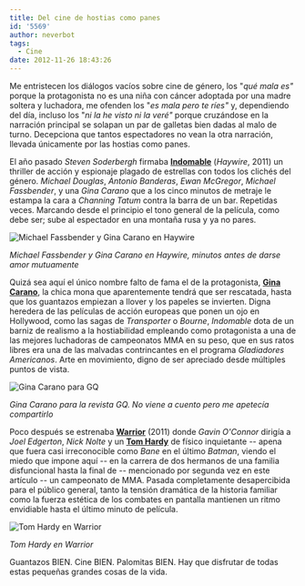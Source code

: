 ```yaml
---
title: Del cine de hostias como panes
id: '5569'
author: neverbot
tags:
  - Cine
date: 2012-11-26 18:43:26
---
```


Me entristecen los diálogos vacíos sobre cine de género, los "_qué mala es"_ porque la protagonista no es una niña con cáncer adoptada por una madre soltera y luchadora, me ofenden los "_es mala pero te ríes"_ y, dependiendo del día, incluso los "_ni la he visto ni la veré"_ porque cruzándose en la narración principal se solapan un par de galletas bien dadas al malo de turno. Decepciona que tantos espectadores no vean la otra narración, llevada únicamente por las hostias como panes.

El año pasado _Steven Soderbergh_ firmaba [**Indomable**](http://www.imdb.com/title/tt1506999/) (_Haywire_, 2011) un thriller de acción y espionaje plagado de estrellas con todos los clichés del género. _Michael Douglas_, _Antonio Banderas_, _Ewan McGregor_, _Michael Fassbender_, y una _Gina Carano_ que a los cinco minutos de metraje le estampa la cara a _Channing Tatum_ contra la barra de un bar. Repetidas veces. Marcando desde el principio el tono general de la película, como debe ser; sube al espectador en una montaña rusa y ya no pares.

![](./Fassbender_Carano_Haywire.jpg "Michael Fassbender y Gina Carano en Haywire")

_Michael Fassbender y Gina Carano en Haywire, minutos antes de darse amor mutuamente_

Quizá sea aquí el único nombre falto de fama el de la protagonista, **[Gina Carano](http://www.imdb.com/name/nm2442289/)**, la chica mona que aparentemente tendrá que ser rescatada, hasta que los guantazos empiezan a llover y los papeles se invierten. Digna heredera de las películas de acción europeas que ponen un ojo en Hollywood, como las sagas de _Transporter_ o _Bourne_, _Indomable_ dota de un barniz de realismo a la hostiabilidad empleando como protagonista a una de las mejores luchadoras de campeonatos MMA en su peso, que en sus ratos libres era una de las malvadas contrincantes en el programa _Gladiadores Americanos_. Arte en movimiento, digno de ser apreciado desde múltiples puntos de vista.

![](./gina_carano_gq.jpg "Gina Carano para GQ")

_Gina Carano para la revista GQ. No viene a cuento pero me apetecía compartirlo_

Poco después se estrenaba [**Warrior**](http://www.imdb.com/title/tt1291584/) (2011) donde _Gavin O'Connor_ dirigía a _Joel Edgerton_, _Nick Nolte_ y un [**Tom Hardy**](http://www.imdb.com/name/nm0362766/) de físico inquietante -- apena que fuera casi irreconocible como _Bane_ en el último _Batman_, viendo el miedo que impone aquí -- en la carrera de dos hermanos de una familia disfuncional hasta la final de -- mencionado por segunda vez en este artículo -- un campeonato de MMA. Pasada completamente desapercibida para el público general, tanto la tensión dramática de la historia familiar como la fuerza estética de los combates en pantalla mantienen un ritmo envidiable hasta el último minuto de película.

![](./tom_hardy_warrior.jpg "Tom Hardy en Warrior")

_Tom Hardy en Warrior_

Guantazos BIEN. Cine BIEN. Palomitas BIEN. Hay que disfrutar de todas estas pequeñas grandes cosas de la vida.